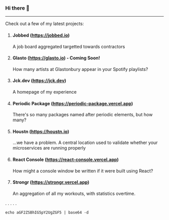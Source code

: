### Hi there 👋

<!-- START --><!-- END -->

---

Check out a few of my latest projects:

1. #### Jobbed (https://jobbed.io)
    A job board aggregated targetted towards contractors

1. #### Glasto (https://glasto.io) - Coming Soon!
    How many artists at Glastonbury appear in your Spotify playlists?

1. #### Jck.dev (https://jck.dev)
    A homepage of my experience

1. #### Periodic Package (https://periodic-package.vercel.app)
    There's so many packages named after periodic elements, but how many?

1. #### Houstn (https://houstn.io)
    ...we have a problem. A central location used to validate whether your microservices are running properly

1. #### React Console (https://react-console.vercel.app)
    How might a console window be written if it were built using React?

1. #### Strongr (https://strongr.vercel.app)
    An aggregation of all my workouts, with statistics overtime.

.
.
.
.
.

```shell
echo aGF2ZSBhIG5pY2UgZGF5 | base64 -d
```
